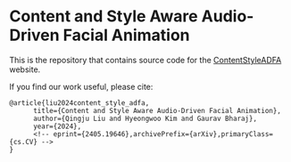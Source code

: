 # Content and Style Aware Audio-Driven Facial Animation

This is the repository that contains source code for the [ContentStyleADFA](https://qingjuliu.github.io/ContentStyleADFA) website.

If you find our work useful, please cite:
```
@article{liu2024content_style_adfa,
      title={Content and Style Aware Audio-Driven Facial Animation}, 
      author={Qingju Liu and Hyeongwoo Kim and Gaurav Bharaj},
      year={2024},
      <!-- eprint={2405.19646},archivePrefix={arXiv},primaryClass={cs.CV} -->
}
```
